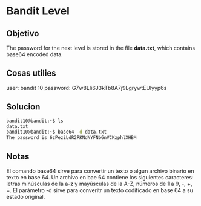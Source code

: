 # Bandit Level

## Objetivo
The password for the next level is stored in the file **data.txt**, which contains base64 encoded data.

## Cosas utilies
user: bandit 10
password: G7w8LIi6J3kTb8A7j9LgrywtEUlyyp6s

## Solucion
``` bash
bandit10@bandit:~$ ls
data.txt
bandit10@bandit:~$ base64 -d data.txt
The password is 6zPeziLdR2RKNdNYFNb6nVCKzphlXHBM

```

## Notas
El comando base64 sirve para convertir un texto o algun archivo binario en texto en base 64. Un archivo en bae 64 contiene los siguientes caracteres: letras minúsculas de la a-z y mayúsculas de la A-Z, números de 1 a 9, -, +, =.
El parámetro -d sirve para converitr un texto codificado en base 64 a su estado original.
